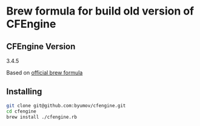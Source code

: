 # Brew formula for build old version of CFEngine

## CFEngine Version
3.4.5

Based on [official brew formula](https://formulae.brew.sh/formula/cfengine)

## Installing

```bash
git clone git@github.com:byumov/cfengine.git
cd cfengine
brew install ./cfengine.rb
```
